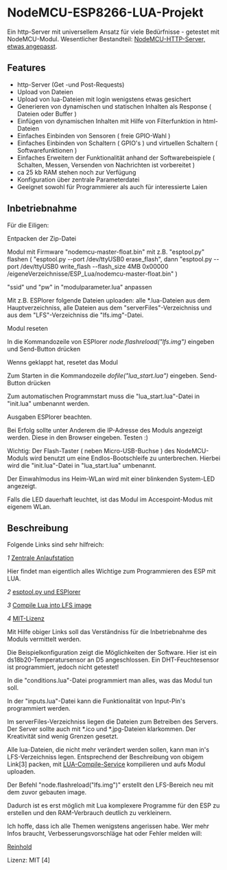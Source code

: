 # NodeMCU-ESP8266-LUA-Projekt

Ein http-Server mit universellem Ansatz für viele Bedürfnisse - getestet mit NodeMCU-Modul.
Wesentlicher Bestandteil: [NodeMCU-HTTP-Server, etwas angepasst](https://github.com/wangzexi/NodeMCU-HTTP-Server).

## Features

* http-Server (Get -und Post-Requests)
* Upload von Dateien
* Upload von lua-Dateien mit login wenigstens etwas gesichert
* Generieren von dynamischen und statischen Inhalten als Response ( Dateien oder Buffer )
* Einfügen von dynamischen Inhalten mit Hilfe von Filterfunktion in html-Dateien
* Einfaches Einbinden von Sensoren ( freie GPIO-Wahl )
* Einfaches Einbinden von Schaltern ( GPIO's ) und virtuellen Schaltern ( Softwarefunktionen )
* Einfaches Erweitern der Funktionalität anhand der Softwarebeispiele ( Schalten, Messen, Versenden von Nachrichten ist vorbereitet )
* ca 25 kb RAM stehen noch zur Verfügung
* Konfiguration über zentrale Parameterdatei
* Geeignet sowohl für Programmierer als auch für interessierte Laien

## Inbetriebnahme

Für die Eiligen:

Entpacken der Zip-Datei

Modul mit Firmware "nodemcu-master-float.bin" mit z.B. "esptool.py" flashen ( "esptool.py --port /dev/ttyUSB0 erase_flash", dann "esptool.py --port /dev/ttyUSB0 write_flash --flash_size 4MB 0x00000 /eigeneVerzeichnisse/ESP_Lua/nodemcu-master-float.bin" )

"ssid" und "pw" in "modulparameter.lua" anpassen

Mit z.B. ESPlorer folgende Dateien uploaden: alle *.lua-Dateien aus dem Hauptverzeichniss, alle Dateien aus dem "serverFiles"-Verzeichniss und aus dem "LFS"-Verzeichniss die "lfs.img"-Datei.

Modul reseten

In die Kommandozeile von ESPlorer *node.flashreload("lfs.img")* eingeben und Send-Button drücken

Wenns geklappt hat, resetet das Modul

Zum Starten in die Kommandozeile *dofile("lua_start.lua")* eingeben. Send-Button drücken

Zum automatischen Programmstart muss die "lua_start.lua"-Datei in "init.lua" umbenannt werden.

Ausgaben ESPlorer beachten.

Bei Erfolg sollte unter Anderem die IP-Adresse des Moduls angezeigt werden. Diese in den Browser eingeben. Testen :)

Wichtig: Der Flash-Taster ( neben Micro-USB-Buchse ) des NodeMCU-Moduls wird benutzt um eine Endlos-Bootschleife zu unterbrechen. Hierbei wird die "init.lua"-Datei in "lua_start.lua" umbenannt.

Der Einwahlmodus ins Heim-WLan wird mit einer blinkenden System-LED angezeigt.

Falls die LED dauerhaft leuchtet, ist das Modul im Accespoint-Modus mit eigenem WLan.



## Beschreibung

Folgende Links sind sehr hilfreich:

*1* [Zentrale Anlaufstation](https://nodemcu.readthedocs.io/en/master/)

Hier findet man eigentlich alles Wichtige zum Programmieren des ESP mit LUA.

*2* [esptool.py und ESPlorer](https://nodemcu.readthedocs.io/en/master/getting-started/#esptoolpy)

*3* [Compile Lua into LFS image](https://nodemcu.readthedocs.io/en/master/getting-started/#compile-lua-into-lfs-image)

*4* [MIT-Lizenz](https://opensource.org/licenses/mit-license.php)



Mit Hilfe obiger Links soll das Verständniss für die Inbetriebnahme des Moduls vermittelt werden.

Die Beispielkonfiguration zeigt die Möglichkeiten der Software. Hier ist ein ds18b20-Temperatursensor an D5 angeschlossen. Ein DHT-Feuchtesensor ist programmiert, jedoch nicht getestet!

In die "conditions.lua"-Datei programmiert man alles, was das Modul tun soll.

In der "inputs.lua"-Datei kann die Funktionalität von Input-Pin's programmiert werden.

Im serverFiles-Verzeichniss liegen die Dateien zum Betreiben des Servers. Der Server sollte auch mit *.ico und *.jpg-Dateien klarkommen. Der Kreativität sind wenig Grenzen gesetzt.

Alle lua-Dateien, die nicht mehr verändert werden sollen, kann man in's LFS-Verzeichniss legen. Entsprechend der Beschreibung von obigem Link[3] packen, mit [LUA-Compile-Service](https://blog.ellisons.org.uk/article/nodemcu/a-lua-cross-compile-web-service/) kompilieren und aufs Modul uploaden.

Der Befehl "node.flashreload("lfs.img")" erstellt den LFS-Bereich neu mit dem zuvor gebauten image.

Dadurch ist es erst möglich mit Lua komplexere Programme für den ESP zu erstellen und den RAM-Verbrauch deutlich zu verkleinern.

Ich hoffe, dass ich alle Themen wenigstens angerissen habe. Wer mehr Infos braucht, Verbesserungsvorschläge hat oder Fehler melden will:

[Reinhold](mailto:reinhold.kreisel@gmail.com)



Lizenz: MIT [4]

